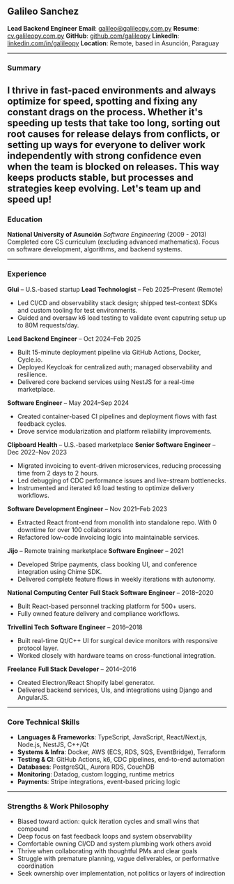 ## Galileo Sanchez

**Lead Backend Engineer**
**Email**: [galileo@galileopy.com.py](mailto:galileo@galileopy.com.py)
**Resume**: [cv.galileopy.com.py](https://cv.galileopy.com.py)
**GitHub**: [github.com/galileopy](https://github.com/galileopy)
**LinkedIn**: [linkedin.com/in/galileopy](https://www.linkedin.com/in/galileopy)
**Location**: Remote, based in Asunción, Paraguay

---

### Summary

I thrive in fast-paced environments and always optimize for speed, spotting and fixing any constant drags on the process. Whether it's speeding up tests that take too long, sorting out root causes for release delays from conflicts,  or setting up ways for everyone to deliver work independently with strong confidence even when the team is blocked on releases. This way keeps products stable, but processes and strategies keep evolving. Let's team up and speed up!
---

### Education

**National University of Asunción**
*Software Engineering* (2009 - 2013)
Completed core CS curriculum (excluding advanced mathematics). Focus on software development, algorithms, and backend systems.

---

### Experience

**Glui** – U.S.-based startup
**Lead Technologist** – Feb 2025–Present (Remote)

* Led CI/CD and observability stack design; shipped test-context SDKs and custom tooling for test environments.
* Guided and oversaw  k6 load testing to validate event caputring setup up to 80M requests/day.

**Lead Backend Engineer** – Oct 2024–Feb 2025

* Built 15-minute deployment pipeline via GitHub Actions, Docker, Cycle.io.
* Deployed Keycloak for centralized auth; managed observability and resilience.
* Delivered core backend services using NestJS for a real-time marketplace.

**Software Engineer** – May 2024–Sep 2024

* Created container-based CI pipelines and deployment flows with fast feedback cycles.
* Drove service modularization and platform reliability improvements.

**Clipboard Health** – U.S.-based marketplace
**Senior Software Engineer** – Dec 2022–Nov 2023

* Migrated invoicing to event-driven microservices, reducing processing time from 2 days to 2 hours.
* Led debugging of CDC performance issues and live-stream bottlenecks.
* Instrumented and iterated k6 load testing to optimize delivery workflows.

**Software Development Engineer** – Nov 2021–Feb 2023

* Extracted React front-end from monolith into standalone repo. With 0 downtime for over 100 collaborators
* Refactored low-code invoicing logic into maintainable services.

**Jijo** – Remote training marketplace
**Software Engineer** – 2021

* Developed Stripe payments, class booking UI, and conference integration using Chime SDK.
* Delivered complete feature flows in weekly iterations with autonomy.

**National Computing Center**
**Full Stack Software Engineer** – 2018–2020

* Built React-based personnel tracking platform for 500+ users.
* Fully owned feature delivery and compliance workflows.

**Trivellini Tech**
**Software Engineer** – 2016–2018

* Built real-time Qt/C++ UI for surgical device monitors with responsive protocol layer.
* Worked closely with hardware teams on cross-functional integration.

**Freelance**
**Full Stack Developer** – 2014–2016

* Created Electron/React Shopify label generator.
* Delivered backend services, UIs, and integrations using Django and AngularJS.

---

### Core Technical Skills

* **Languages & Frameworks**: TypeScript, JavaScript, React/Next.js, Node.js, NestJS, C++/Qt
* **Systems & Infra**: Docker, AWS (ECS, RDS, SQS, EventBridge), Terraform
* **Testing & CI**: GitHub Actions, k6, CDC pipelines, end-to-end automation
* **Databases**: PostgreSQL, Aurora RDS, CouchDB
* **Monitoring**: Datadog, custom logging, runtime metrics
* **Payments**: Stripe integrations, event-based pricing logic

---

### Strengths & Work Philosophy

* Biased toward action: quick iteration cycles and small wins that compound
* Deep focus on fast feedback loops and system observability
* Comfortable owning CI/CD and system plumbing work others avoid
* Thrive when collaborating with thoughtful PMs and clear goals
* Struggle with premature planning, vague deliverables, or performative coordination
* Seek ownership over implementation, not politics or layers of indirection
